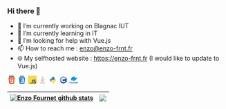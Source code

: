 ### Hi there 👋

- 🔭 I’m currently working on Blagnac IUT
- 🌱 I’m currently learning in IT
- 🤔 I’m looking for help with Vue.js
- 📫 How to reach me : enzo@enzo-frnt.fr
- 🌐 My selfhosted website : https://enzo-frnt.fr (I would like to update to Vue.js)

<code><img height="20" alt="html" src="https://raw.githubusercontent.com/github/explore/80688e429a7d4ef2fca1e82350fe8e3517d3494d/topics/html/html.png"></code>
<code><img height="20" alt="css" src="https://raw.githubusercontent.com/github/explore/80688e429a7d4ef2fca1e82350fe8e3517d3494d/topics/css/css.png"></code>
<code><img height="20" alt="javascript" src="https://raw.githubusercontent.com/github/explore/80688e429a7d4ef2fca1e82350fe8e3517d3494d/topics/javascript/javascript.png"></code>
<code><img height="20" alt="java" src="https://raw.githubusercontent.com/github/explore/5c058a388828bb5fde0bcafd4bc867b5bb3f26f3/topics/java/java.png"></code>
<code><img height="20" alt="python" src="https://raw.githubusercontent.com/github/explore/5c058a388828bb5fde0bcafd4bc867b5bb3f26f3/topics/python/python.png"></code>
<code><img height="20" alt="python" src="https://raw.githubusercontent.com/github/explore/5c058a388828bb5fde0bcafd4bc867b5bb3f26f3/topics/c/c.png"></code>
<code><img height="20" alt="docker" src="https://raw.githubusercontent.com/github/explore/5c058a388828bb5fde0bcafd4bc867b5bb3f26f3/topics/docker/docker.png"></code>

| <a href="https://github.com/enzofrnt/github-readme-stats#gh-dark-mode-only"><img align="center" src="https://github-readme-stats.vercel.app/api?username=enzofrnt&show_icons=true&include_all_commits=true&theme=buefy&hide_border=true#gh-dark-mode-only" alt="Enzo Fournet github stats" /></a> | <a href="https://github.com/enzofrnt/github-readme-stats"><img align="center" src="https://github-readme-stats.vercel.app/api/top-langs/?username=enzofrnt&layout=compact&theme=buefy&hide_border=true" /></a> |
| ------------- | ------------- |
